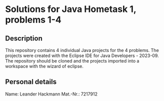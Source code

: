 # Solutions for Java Hometask 1, problems 1-4

## Description
This repository contains 4 individual Java projects for the 4 problems.
The projects were created with the Eclipse IDE for Java Developers - 2023-09.
The repository should be cloned and the projects imported into a workspace with the wizard of eclipse.

## Personal details
Name: Leander Hackmann
Mat.-Nr.: 7217912